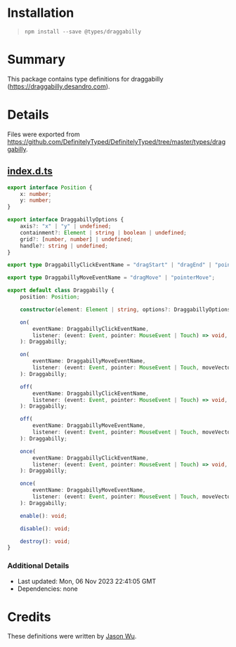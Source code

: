 # Installation
> `npm install --save @types/draggabilly`

# Summary
This package contains type definitions for draggabilly (https://draggabilly.desandro.com).

# Details
Files were exported from https://github.com/DefinitelyTyped/DefinitelyTyped/tree/master/types/draggabilly.
## [index.d.ts](https://github.com/DefinitelyTyped/DefinitelyTyped/tree/master/types/draggabilly/index.d.ts)
````ts
export interface Position {
    x: number;
    y: number;
}

export interface DraggabillyOptions {
    axis?: "x" | "y" | undefined;
    containment?: Element | string | boolean | undefined;
    grid?: [number, number] | undefined;
    handle?: string | undefined;
}

export type DraggabillyClickEventName = "dragStart" | "dragEnd" | "pointerDown" | "pointerUp" | "staticClick";

export type DraggabillyMoveEventName = "dragMove" | "pointerMove";

export default class Draggabilly {
    position: Position;

    constructor(element: Element | string, options?: DraggabillyOptions);

    on(
        eventName: DraggabillyClickEventName,
        listener: (event: Event, pointer: MouseEvent | Touch) => void,
    ): Draggabilly;

    on(
        eventName: DraggabillyMoveEventName,
        listener: (event: Event, pointer: MouseEvent | Touch, moveVector: Position) => void,
    ): Draggabilly;

    off(
        eventName: DraggabillyClickEventName,
        listener: (event: Event, pointer: MouseEvent | Touch) => void,
    ): Draggabilly;

    off(
        eventName: DraggabillyMoveEventName,
        listener: (event: Event, pointer: MouseEvent | Touch, moveVector: Position) => void,
    ): Draggabilly;

    once(
        eventName: DraggabillyClickEventName,
        listener: (event: Event, pointer: MouseEvent | Touch) => void,
    ): Draggabilly;

    once(
        eventName: DraggabillyMoveEventName,
        listener: (event: Event, pointer: MouseEvent | Touch, moveVector: Position) => void,
    ): Draggabilly;

    enable(): void;

    disable(): void;

    destroy(): void;
}

````

### Additional Details
 * Last updated: Mon, 06 Nov 2023 22:41:05 GMT
 * Dependencies: none

# Credits
These definitions were written by [Jason Wu](https://github.com/jaydubu).
